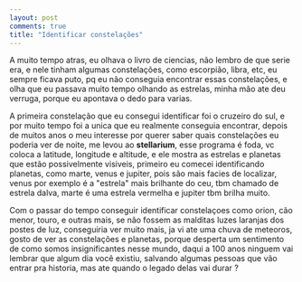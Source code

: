 ```yaml
---
layout: post
comments: true
title: "Identificar constelações"
---
```


A muito tempo atras, eu olhava o livro de ciencias, não lembro de que serie era,
e nele tinham algumas constelações, como escorpião, libra, etc, eu sempre ficava
puto, pq eu não conseguia encontrar essas constelações, e olha que eu passava muito tempo
olhando as estrelas, minha mão ate deu verruga, porque eu apontava o dedo para varias.

A primeira constelação que eu consegui identificar foi o cruzeiro do sul, e por muito tempo foi a unica que eu realmente conseguia encontrar,
depois de muitos anos o meu interesse por querer saber quais constelações eu poderia ver de noite, me levou
ao **stellarium**, esse programa é foda, vc coloca a latitude, longitude e altitude, e ele mostra as estrelas e planetas
que estão possivelmente visiveis, primeiro eu comecei identificando planetas, como marte, venus e jupiter,
pois são mais facies de localizar, venus por exemplo é a "estrela" mais brilhante do ceu, tbm chamado de estrela dalva,
marte é uma estrela vermelha e jupiter tbm brilha muito.

Com o passar do tempo conseguir identificar constelaçoes como orion, cão menor, touro,  e outras mais, se não fossem as malditas luzes laranjas dos postes de luz,
conseguiria ver muito mais, ja vi ate uma chuva de meteoros, gosto de ver as constelações e planetas, porque desperta um sentimento de como somos insignificantes nesse mundo,
daqui a 100 anos ninguem vai lembrar que algum dia você existiu, salvando algumas pessoas que vão entrar pra historia, mas ate quando o legado delas vai durar ?


